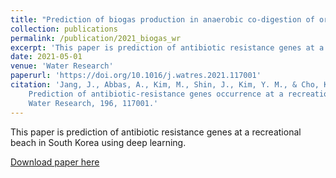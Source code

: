 ```yaml
---
title: "Prediction of biogas production in anaerobic co-digestion of organic wastes using deep learning models"
collection: publications
permalink: /publication/2021_biogas_wr
excerpt: 'This paper is prediction of antibiotic resistance genes at a recreational beach in South Korea using deep learning..'
date: 2021-05-01
venue: 'Water Research'
paperurl: 'https://doi.org/10.1016/j.watres.2021.117001'
citation: 'Jang, J., Abbas, A., Kim, M., Shin, J., Kim, Y. M., & Cho, K. H. (2021). 
    Prediction of antibiotic-resistance genes occurrence at a recreational beach with deep learning models. 
    Water Research, 196, 117001.'
---
```

This paper is prediction of antibiotic resistance genes at a recreational beach in South Korea using deep learning.

[Download paper here](https://doi.org/10.1016/j.watres.2021.117001)